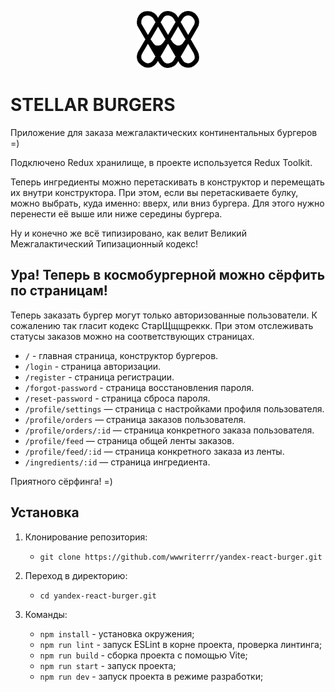 <p align="center"><img src="./public/wm.svg" alt="wm" width="100"/></p>

# STELLAR BURGERS

Приложение для заказа межгалактических континентальных бургеров =)

Подключено Redux хранилище, в проекте используется Redux Toolkit. 

Теперь ингредиенты можно перетаскивать в конструктор и перемещать их внутри конструктора. При этом, если вы перетаскиваете булку, можно выбрать, куда именно: вверх, или вниз бургера. Для этого нужно перенести её выше или ниже середины бургера.

Ну и конечно же всё типизировано, как велит Великий Межгалактический Типизационный кодекс!

## Ура! Теперь в космобургерной можно сёрфить по страницам!

Теперь заказать бургер могут только авторизованные пользователи. К сожалению так гласит кодекс СтарЩщщреккк. При этом отслеживать статусы заказов можно на соответствующих страницах.

   - ```/``` - главная страница, конструктор бургеров.
   - ```/login``` - страница авторизации.
   - ```/register``` - страница регистрации.
   - ```/forgot-password``` - страница восстановления пароля.
   - ```/reset-password``` - страница сброса пароля.
   - ```/profile/settings``` — страница с настройками профиля пользователя.
   - ```/profile/orders``` — страница заказов пользователя.
   - ```/profile/orders/:id``` — страница конкретного заказа пользователя.
   - ```/profile/feed``` — страница общей ленты заказов.
   - ```/profile/feed/:id``` — страница конкретного заказа из ленты.
   - ```/ingredients/:id``` — страница ингредиента.

Приятного сёрфинга! =)

## Установка

1. Клонирование репозитория:

   - ```git clone https://github.com/wwwriterrr/yandex-react-burger.git```

2. Переход в директорию:

   - ```cd yandex-react-burger.git```

3. Команды:
   - ```npm install``` - установка окружения;
   - ```npm run lint``` - запуск ESLint в корне проекта, проверка линтинга;
   - ```npm run build``` - сборка проекта с помощью Vite;
   - ```npm run start``` - запуск проекта;
   - ```npm run dev``` - запуск проекта в режиме разработки;

